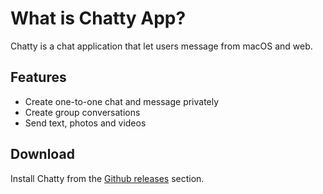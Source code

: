 # What is Chatty App?

Chatty is a chat application that let users message from macOS and web.

## Features

- Create one-to-one chat and message privately
- Create group conversations
- Send text, photos and videos

## Download

Install Chatty from the [Github releases](https://github.com/mohamedsamara/chatty-app/releases) section.
